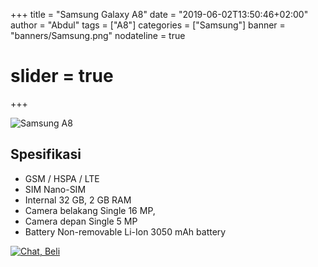 +++
title = "Samsung Galaxy A8"
date = "2019-06-02T13:50:46+02:00"
author = "Abdul"
tags = ["A8"]
categories = ["Samsung"]
banner = "banners/Samsung.png"
nodateline = true
# slider = true
+++

![Samsung A8](/banners/Samsung.png)
## Spesifikasi

* GSM / HSPA / LTE
* SIM	Nano-SIM
* Internal	32 GB, 2 GB RAM
* Camera belakang	Single	16 MP,
* Camera depan	Single	5 MP
* Battery	Non-removable Li-Ion 3050 mAh battery

[![Chat, Beli](/order.png)](https://api.whatsapp.com/send?phone=6282339144758&text=Mas%20saya%20ingin%20order%20apakah%20bisa?
)
